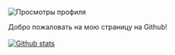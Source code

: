 ![Просмотры профиля](https://gpvc.arturio.dev/kotleni)<br>

Добро пожаловать на мою страницу на Github!<br><br>
[![Github stats](https://github-readme-stats.vercel.app/api?username=kotleni)](https://github.com/anuraghazra/github-readme-stats) <br><br>
